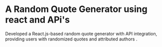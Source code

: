  # A Random Quote Generator using react and APi's 
Developed a React.js-based random quote generator with API integration, providing users with randomized quotes and attributed authors .

